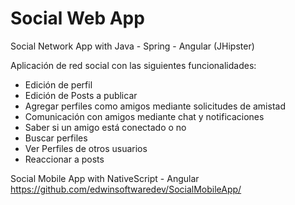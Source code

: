 # Social Web App
Social Network App with Java - Spring - Angular (JHipster)

Aplicación de red social con las siguientes funcionalidades:
  * Edición de perfil
  * Edición de Posts a publicar
  * Agregar perfiles como amigos mediante solicitudes de amistad
  * Comunicación con amigos mediante chat y notificaciones
  * Saber si un amigo está conectado o no
  * Buscar perfiles
  * Ver Perfiles de otros usuarios
  * Reaccionar a posts
  
Social Mobile App with NativeScript - Angular
https://github.com/edwinsoftwaredev/SocialMobileApp/


